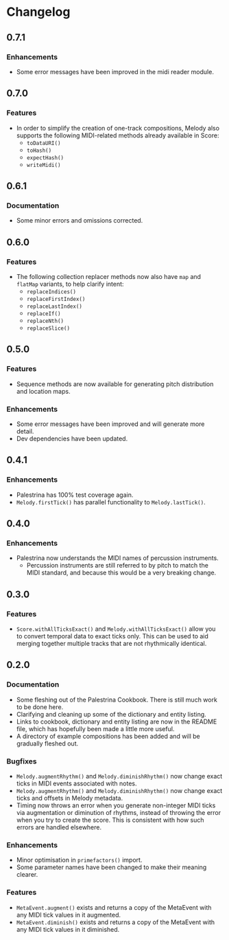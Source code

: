 # Changelog

## 0.7.1

### Enhancements
* Some error messages have been improved in the midi reader module.

## 0.7.0

### Features
* In order to simplify the creation of one-track compositions, Melody also supports the following MIDI-related methods already available in Score:
  * `toDataURI()`
  * `toHash()`
  * `expectHash()`
  * `writeMidi()`

## 0.6.1

### Documentation
* Some minor errors and omissions corrected.

## 0.6.0

### Features
* The following collection replacer methods now also have `map` and `flatMap` variants, to help clarify intent:
  * `replaceIndices()`
  * `replaceFirstIndex()`
  * `replaceLastIndex()`
  * `replaceIf()`
  * `replaceNth()`
  * `replaceSlice()`

## 0.5.0

### Features
* Sequence methods are now available for generating pitch distribution and location maps.

### Enhancements
* Some error messages have been improved and will generate more detail.
* Dev dependencies have been updated.

## 0.4.1

### Enhancements
* Palestrina has 100% test coverage again.
* `Melody.firstTick()` has parallel functionality to `Melody.lastTick()`.

## 0.4.0

### Enhancements
* Palestrina now understands the MIDI names of percussion instruments.
  * Percussion instruments are still referred to by pitch to match the MIDI standard, and because this would be a very breaking change.

## 0.3.0

### Features
* `Score.withAllTicksExact()` and `Melody.withAllTicksExact()` allow you to convert temporal data to exact ticks only. This can be used to aid merging together multiple tracks that are not rhythmically identical.

## 0.2.0

### Documentation
* Some fleshing out of the Palestrina Cookbook. There is still much work to be done here.
* Clarifying and cleaning up some of the dictionary and entity listing.
* Links to cookbook, dictionary and entity listing are now in the README file, which has hopefully been made a little more useful.
* A directory of example compositions has been added and will be gradually fleshed out.

### Bugfixes
* `Melody.augmentRhythm()` and `Melody.diminishRhythm()` now change exact ticks in MIDI events associated with notes.
* `Melody.augmentRhythm()` and `Melody.diminishRhythm()` now change exact ticks and offsets in Melody metadata.
* Timing now throws an error when you generate non-integer MIDI ticks via augmentation or diminution of rhythms, instead of throwing the error when you try to create the score. This is consistent with how such errors are handled elsewhere.

### Enhancements
* Minor optimisation in `primefactors()` import.
* Some parameter names have been changed to make their meaning clearer.

### Features
* `MetaEvent.augment()` exists and returns a copy of the MetaEvent with any MIDI tick values in it augmented.
* `MetaEvent.diminish()` exists and returns a copy of the MetaEvent with any MIDI tick values in it diminished.

